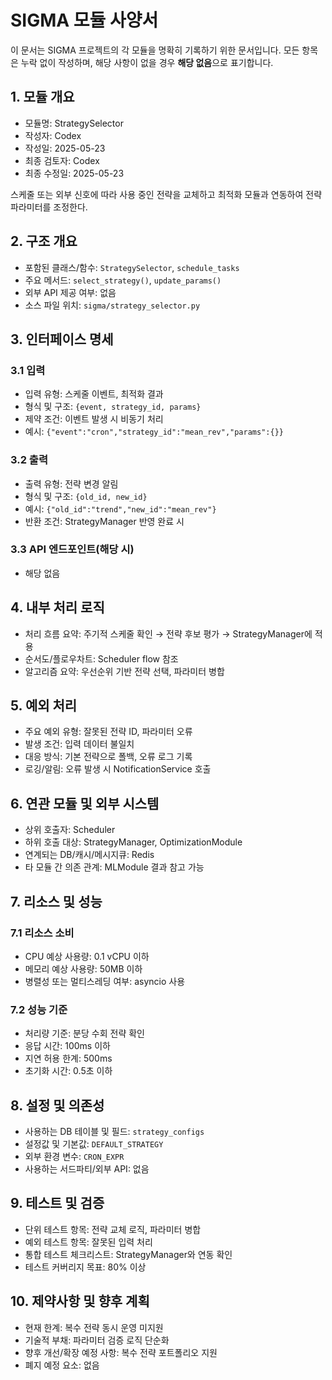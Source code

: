 # SIGMA 모듈 사양서

이 문서는 SIGMA 프로젝트의 각 모듈을 명확히 기록하기 위한 문서입니다. 모든 항목은 누락 없이 작성하며, 해당 사항이 없을 경우 **해당 없음**으로 표기합니다.

## 1. 모듈 개요
* 모듈명: StrategySelector
* 작성자: Codex
* 작성일: 2025-05-23
* 최종 검토자: Codex
* 최종 수정일: 2025-05-23

스케줄 또는 외부 신호에 따라 사용 중인 전략을 교체하고 최적화 모듈과 연동하여 전략 파라미터를 조정한다.

## 2. 구조 개요
* 포함된 클래스/함수: `StrategySelector`, `schedule_tasks`
* 주요 메서드: `select_strategy()`, `update_params()`
* 외부 API 제공 여부: 없음
* 소스 파일 위치: `sigma/strategy_selector.py`

## 3. 인터페이스 명세
### 3.1 입력
* 입력 유형: 스케줄 이벤트, 최적화 결과
* 형식 및 구조: `{event, strategy_id, params}`
* 제약 조건: 이벤트 발생 시 비동기 처리
* 예시: `{"event":"cron","strategy_id":"mean_rev","params":{}}`

### 3.2 출력
* 출력 유형: 전략 변경 알림
* 형식 및 구조: `{old_id, new_id}`
* 예시: `{"old_id":"trend","new_id":"mean_rev"}`
* 반환 조건: StrategyManager 반영 완료 시

### 3.3 API 엔드포인트(해당 시)
* 해당 없음

## 4. 내부 처리 로직
* 처리 흐름 요약: 주기적 스케줄 확인 → 전략 후보 평가 → StrategyManager에 적용
* 순서도/플로우차트: Scheduler flow 참조
* 알고리즘 요약: 우선순위 기반 전략 선택, 파라미터 병합

## 5. 예외 처리
* 주요 예외 유형: 잘못된 전략 ID, 파라미터 오류
* 발생 조건: 입력 데이터 불일치
* 대응 방식: 기본 전략으로 폴백, 오류 로그 기록
* 로깅/알림: 오류 발생 시 NotificationService 호출

## 6. 연관 모듈 및 외부 시스템
* 상위 호출자: Scheduler
* 하위 호출 대상: StrategyManager, OptimizationModule
* 연계되는 DB/캐시/메시지큐: Redis
* 타 모듈 간 의존 관계: MLModule 결과 참고 가능

## 7. 리소스 및 성능
### 7.1 리소스 소비
* CPU 예상 사용량: 0.1 vCPU 이하
* 메모리 예상 사용량: 50MB 이하
* 병렬성 또는 멀티스레딩 여부: asyncio 사용

### 7.2 성능 기준
* 처리량 기준: 분당 수회 전략 확인
* 응답 시간: 100ms 이하
* 지연 허용 한계: 500ms
* 초기화 시간: 0.5초 이하

## 8. 설정 및 의존성
* 사용하는 DB 테이블 및 필드: `strategy_configs`
* 설정값 및 기본값: `DEFAULT_STRATEGY`
* 외부 환경 변수: `CRON_EXPR`
* 사용하는 서드파티/외부 API: 없음

## 9. 테스트 및 검증
* 단위 테스트 항목: 전략 교체 로직, 파라미터 병합
* 예외 테스트 항목: 잘못된 입력 처리
* 통합 테스트 체크리스트: StrategyManager와 연동 확인
* 테스트 커버리지 목표: 80% 이상

## 10. 제약사항 및 향후 계획
* 현재 한계: 복수 전략 동시 운영 미지원
* 기술적 부채: 파라미터 검증 로직 단순화
* 향후 개선/확장 예정 사항: 복수 전략 포트폴리오 지원
* 폐지 예정 요소: 없음
